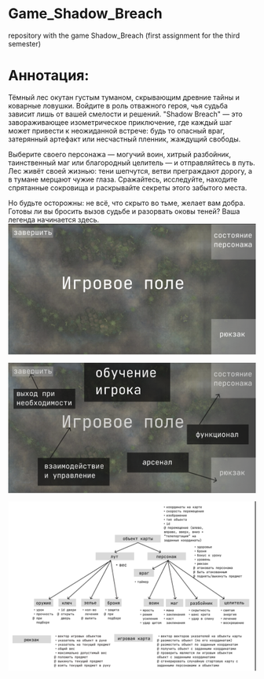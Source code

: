 # Game_Shadow_Breach
repository with the game Shadow_Breach (first assignment for the third semester)

# Аннотация:
Тёмный лес окутан густым туманом, скрывающим древние тайны и коварные ловушки. Войдите в роль отважного героя, чья судьба зависит лишь от вашей смелости и решений. "Shadow Breach" — это завораживающее изометрическое приключение, где каждый шаг может привести к неожиданной встрече: будь то опасный враг, затерянный артефакт или несчастный пленник, жаждущий свободы.

Выберите своего персонажа — могучий воин, хитрый разбойник, таинственный маг или благородный целитель — и отправляйтесь в путь. Лес живёт своей жизнью: тени шепчутся, ветви преграждают дорогу, а в тумане мерцают чужие глаза. Сражайтесь, исследуйте, находите спрятанные сокровища и раскрывайте секреты этого забытого места.

Но будьте осторожны: не всё, что скрыто во тьме, желает вам добра. Готовы ли вы бросить вызов судьбе и разорвать оковы теней? Ваша легенда начинается здесь.
![игровое поле](https://github.com/netblinhorek/Game_Shadow_Breach/blob/main/resources/игровое%20поле.png?raw=true)

![обучение игрока](https://github.com/netblinhorek/Game_Shadow_Breach/blob/main/resources/обучение.png?raw=true)

![таблица](https://github.com/netblinhorek/Game_Shadow_Breach/blob/main/resources/таблица%20_1.png?raw=true)
